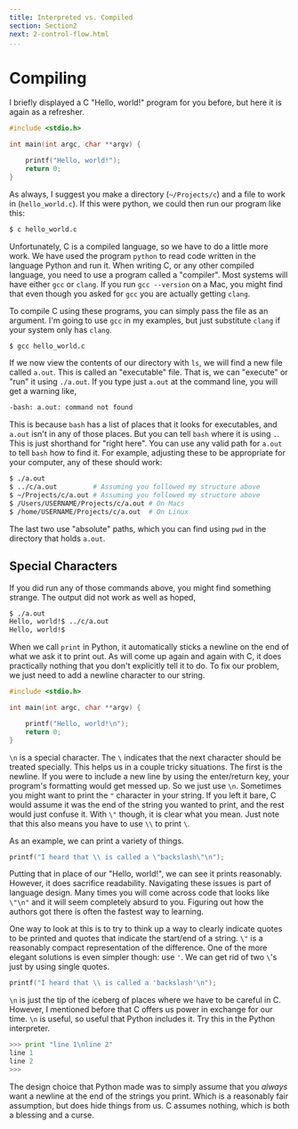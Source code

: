 ```yaml
---
title: Interpreted vs. Compiled
section: Section2
next: 2-control-flow.html
...
```


# Compiling

I briefly displayed a C "Hello, world!" program for you before, but here it is
again as a refresher.

```c
#include <stdio.h>

int main(int argc, char **argv) {

    printf("Hello, world!");
    return 0;
}
```

As always, I suggest you make a directory (`~/Projects/c`) and a file to work in
(`hello_world.c`). If this were python, we could then run our program like this:

```bash
$ c hello_world.c
```

Unfortunately, C is a compiled language, so we have to do a little more work.
We have used the program `python` to read code written in the language Python
and run it. When writing C, or any other compiled language, you need to use a
program called a "compiler". Most systems will have either `gcc` or `clang`.
If you run `gcc --version` on a Mac, you might find that even though you asked
for `gcc` you are actually getting `clang`.

To compile C using these programs, you can simply pass the file as an argument.
I'm going to use `gcc` in my examples, but just substitute `clang` if your
system only has `clang`.

```bash
$ gcc hello_world.c
```

If we now view the contents of our directory with `ls`, we will find a new file
called `a.out`. This is called an "executable" file. That is, we can "execute"
or "run" it using `./a.out`. If you type just `a.out` at the command line, you
will get a warning like,

```bash
-bash: a.out: command not found
```

This is because `bash` has a list of places that it looks for executables, and
`a.out` isn't in any of those places. But you can tell `bash` where it is using
`.`. This is just shorthand for "right here". You can use any valid path for
`a.out` to tell `bash` how to find it. For example, adjusting these to be
appropriate for your computer, any of these should work:

```bash
$ ./a.out
$ ../c/a.out         # Assuming you followed my structure above
$ ~/Projects/c/a.out # Assuming you followed my structure above
$ /Users/USERNAME/Projects/c/a.out # On Macs
$ /home/USERNAME/Projects/c/a.out  # On Linux
```

The last two use "absolute" paths, which you can find using `pwd` in the
directory that holds `a.out`.

## Special Characters

If you did run any of those commands above, you might find something strange.
The output did not work as well as hoped,

```bash
$ ./a.out
Hello, world!$ ../c/a.out
Hello, world!$
```

When we call `print` in Python, it automatically sticks a newline on the end of
what we ask it to print out. As will come up again and again with C, it does
practically nothing that you don't explicitly tell it to do. To fix our
problem, we just need to add a newline character to our string.

```c
#include <stdio.h>

int main(int argc, char **argv) {

    printf("Hello, world!\n");
    return 0;
}
```

`\n` is a special character. The `\` indicates that the next character should
be treated specially. This helps us in a couple tricky situations. The first is
the newline. If you were to include a new line by using the enter/return key,
your program's formatting would get messed up. So we just use `\n`. Sometimes
you might want to print the `"` character in your string. If you left it bare,
C would assume it was the end of the string you wanted to print, and the rest
would just confuse it. With `\"` though, it is clear what you mean. Just note
that this also means you have to use `\\` to print `\`.

As an example, we can print a variety of things.

```c
printf("I heard that \\ is called a \"backslash\"\n");
```

Putting that in place of our "Hello, world!", we can see it prints reasonably.
However, it does sacrifice readability. Navigating these issues is part of
language design. Many times you will come across code that looks like `\"\n"`
and it will seem completely absurd to you. Figuring out how the authors got
there is often the fastest way to learning.

One way to look at this is to try to think up a way to clearly indicate quotes
to be printed and quotes that indicate the start/end of a string. `\"` is a
reasonably compact representation of the difference. One of the more elegant
solutions is even simpler though: use `'`. We can get rid of two `\`'s just
by using single quotes.

```c
printf("I heard that \\ is called a 'backslash'\n");
```

`\n` is just the tip of the iceberg of places where we have to be careful in
C. However, I mentioned before that C offers us power in exchange for our time.
`\n` is useful, so useful that Python includes it. Try this in the Python
interpreter.

```python
>>> print "line 1\nline 2"
line 1
line 2
>>>
```

The design choice that Python made was to simply assume that you *always*
want a newline at the end of the strings you print. Which is a reasonably fair
assumption, but does hide things from us. C assumes nothing, which is both a
blessing and a curse.
